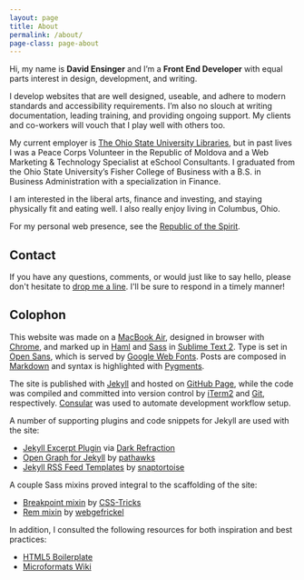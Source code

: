 ```yaml
---
layout: page
title: About
permalink: /about/
page-class: page-about
---
```


Hi, my name is __David Ensinger__ and I’m a __Front End Developer__ with equal parts interest in design, development, and writing.

I develop websites that are well designed, useable, and adhere to modern standards and accessibility requirements. I’m also no slouch at writing documentation, leading training, and providing ongoing support. My clients and co-workers will vouch that I play well with others too.

My current employer is [The Ohio State University Libraries](http://library.osu.edu/), but in past lives I was a Peace Corps Volunteer in the Republic of Moldova and a Web Marketing & Technology Specialist at eSchool Consultants. I graduated from the Ohio State University’s Fisher College of Business with a B.S. in Business Administration with a specialization in Finance.

I am interested in the liberal arts, finance and investing, and staying physically fit and eating well. I also really enjoy living in Columbus, Ohio.

For my personal web presence, see the [Republic of the Spirit](http://www.republicofthespirit.com/).

## Contact

If you have any questions, comments, or would just like to say hello, please don't hesitate to [drop me a line](mailto:hello@davidensinger.com). I'll be sure to respond in a timely manner!

## Colophon

This website was made on a [MacBook Air](http://www.apple.com/macbookair/), designed in browser with [Chrome](http://www.google.com/chrome/), and marked up in [Haml](http://haml.info/) and [Sass](http://sass-lang.com/) in [Sublime Text 2](http://www.sublimetext.com/). Type is set in [Open Sans](http://www.google.com/webfonts/specimen/Open+Sans), which is served by [Google Web Fonts](http://www.google.com/webfonts). Posts are composed in [Markdown](http://daringfireball.net/projects/markdown/) and syntax is highlighted with [Pygments](http://pygments.org/).

The site is published with [Jekyll](http://jekyllrb.com/) and hosted on [GitHub Page](http://pages.github.com/), while the code was compiled and committed into version control by [iTerm2](http://www.iterm2.com/) and [Git](http://git-scm.com/), respectively. [Consular](https://github.com/achiu/consular) was used to automate development workflow setup.

A number of supporting plugins and code snippets for Jekyll are used with the site:

- [Jekyll Excerpt Plugin](http://blog.darkrefraction.com/2012/jekyll-excerpt-plugin.html) via [Dark Refraction](http://blog.darkrefraction.com/)
- [Open Graph for Jekyll](https://gist.github.com/pathawks/1406355) by [pathawks](https://github.com/pathawks/)
- [Jekyll RSS Feed Templates](https://github.com/snaptortoise/jekyll-rss-feeds) by [snaptortoise](https://github.com/snaptortoise/)

A couple Sass mixins proved integral to the scaffolding of the site:

- [Breakpoint mixin](http://css-tricks.com/media-queries-sass-3-2-and-codekit/) by [CSS-Tricks](http://css-tricks.com/)
- [Rem mixin](https://gist.github.com/webgefrickel/4530526) by [webgefrickel](https://github.com/webgefrickel)

In addition, I consulted the following resources for both inspiration and best practices:

- [HTML5 Boilerplate](http://html5boilerplate.com/)
- [Microformats Wiki](http://microformats.org/wiki/)